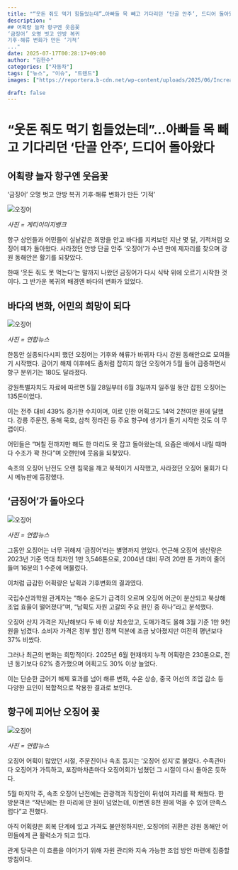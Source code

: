 ```yaml
---
title: "“웃돈 줘도 먹기 힘들었는데”…아빠들 목 빼고 기다리던 ‘단골 안주’, 드디어 돌아왔다"
description: "
## 어획량 늘자 항구엔 웃음꽃
‘금징어’ 오명 벗고 안방 복귀
기후·해류 변화가 만든 ‘기적’
..."
date: 2025-07-17T00:28:17+09:00
author: "김한수"
categories: ["자동차"]
tags: ["뉴스", "이슈", "트렌드"]
images: ["https://reportera.b-cdn.net/wp-content/uploads/2025/06/Increase-in-squid-catches-along-the-east-coast-1024x576.jpg"]

draft: false
---
```


# “웃돈 줘도 먹기 힘들었는데”…아빠들 목 빼고 기다리던 ‘단골 안주’, 드디어 돌아왔다


## 어획량 늘자 항구엔 웃음꽃
‘금징어’ 오명 벗고 안방 복귀
기후·해류 변화가 만든 ‘기적’


![오징어](https://reportera.b-cdn.net/wp-content/uploads/2025/06/Increase-in-squid-catches-along-the-east-coast-1024x576.jpg)

*사진 = 게티이미지뱅크*

항구 상인들과 어민들이 실낱같은 희망을 안고 바다를 지켜보던 지난 몇 달, 기적처럼 오징어 떼가 돌아왔다. 사라졌던 안방 단골 안주 ‘오징어’가 수년 만에 제자리를 찾으며 강원 동해안은 활기를 되찾았다.

한때 ‘웃돈 줘도 못 먹는다’는 말까지 나왔던 금징어가 다시 식탁 위에 오르기 시작한 것이다. 그 반가운 복귀의 배경엔 바다의 변화가 있었다.


## 바다의 변화, 어민의 희망이 되다


![오징어](https://reportera.b-cdn.net/wp-content/uploads/2025/06/오징어-1-1024x641.jpg)

*사진 = 연합뉴스*

한동안 실종되다시피 했던 오징어는 기후와 해류가 바뀌자 다시 강원 동해안으로 모여들기 시작했다. 금어기 해제 이후에도 좀처럼 잡히지 않던 오징어가 5월 들어 급증하면서 항구 분위기는 180도 달라졌다.

강원특별자치도 자료에 따르면 5월 28일부터 6월 3일까지 일주일 동안 잡힌 오징어는 135톤이었다.

이는 전주 대비 439% 증가한 수치이며, 이로 인한 어획고도 14억 2천여만 원에 달했다. 강릉 주문진, 동해 묵호, 삼척 정라진 등 주요 항구에 생기가 돌기 시작한 것도 이 무렵이다.

어민들은 “며칠 전까지만 해도 한 마리도 못 잡고 돌아왔는데, 요즘은 배에서 내릴 때마다 수조가 꽉 찬다”며 오랜만에 웃음을 되찾았다.

속초의 오징어 난전도 오랜 침묵을 깨고 북적이기 시작했고, 사라졌던 오징어 물회가 다시 메뉴판에 등장했다.


## ‘금징어’가 돌아오다


![오징어](https://reportera.b-cdn.net/wp-content/uploads/2025/06/오징어-5-1024x703.jpg)

*사진 = 연합뉴스*

그동안 오징어는 너무 귀해져 ‘금징어’라는 별명까지 얻었다. 연근해 오징어 생산량은 2023년 기준 역대 최저인 1만 3,546톤으로, 2004년 대비 무려 20만 톤 가까이 줄어들며 16분의 1 수준에 머물렀다.

이처럼 급감한 어획량은 남획과 기후변화의 결과였다.

국립수산과학원 관계자는 “해수 온도가 급격히 오르며 오징어 어군이 분산되고 북상해 조업 효율이 떨어졌다”며, “남획도 자원 고갈의 주요 원인 중 하나”라고 분석했다.

오징어 산지 가격은 지난해보다 두 배 이상 치솟았고, 도매가격도 올해 3월 기준 1만 9천 원을 넘겼다. 소비자 가격은 정부 할인 정책 덕분에 조금 낮아졌지만 여전히 평년보다 37% 비쌌다.

그러나 최근의 변화는 희망적이다. 2025년 6월 현재까지 누적 어획량은 230톤으로, 전년 동기보다 62% 증가했으며 어획고도 30% 이상 늘었다.

이는 단순한 금어기 해제 효과를 넘어 해류 변화, 수온 상승, 중국 어선의 조업 감소 등 다양한 요인이 복합적으로 작용한 결과로 보인다.


## 항구에 피어난 오징어 꽃


![오징어](https://reportera.b-cdn.net/wp-content/uploads/2025/06/오징어-2-1024x768.jpg)

*사진 = 연합뉴스*

오징어 어획이 많았던 시절, 주문진이나 속초 등지는 ‘오징어 성지’로 불렸다. 수족관마다 오징어가 가득하고, 포장마차촌마다 오징어회가 넘쳤던 그 시절이 다시 돌아온 듯하다.

5월 마지막 주, 속초 오징어 난전에는 관광객과 직장인이 뒤섞여 자리를 꽉 채웠다. 한 방문객은 “작년에는 한 마리에 만 원이 넘었는데, 이번엔 8천 원에 먹을 수 있어 만족스럽다”고 전했다.

아직 어획량은 회복 단계에 있고 가격도 불안정하지만, 오징어의 귀환은 강원 동해안 어민들에게 큰 활력소가 되고 있다.

관계 당국은 이 흐름을 이어가기 위해 자원 관리와 지속 가능한 조업 방안 마련에 집중할 방침이다.
